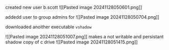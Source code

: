 created new user b.scott
![[Pasted image 20241128050601.png]]

addedd user to group admins for 
![[Pasted image 20241128050704.png]]

downloaded anoither executable `vshadow`

![[Pasted image 20241128051007.png]]
makes a not writable and persistant shadow copy of c drive
![[Pasted image 20241128051415.png]]